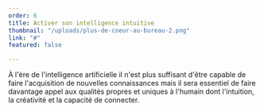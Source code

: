 ```yaml
---
order: 6
title: Activer son intelligence intuitive
thumbnail: "/uploads/plus-de-coeur-au-bureau-2.png"
link: "#"
featured: false

---
```

À l'ère de l'intelligence artificielle il n'est plus suffisant d'être capable de faire l'acquisition de nouvelles connaissances mais il sera essentiel de faire davantage appel aux qualités propres et uniques à l'humain dont l'intuition, la créativité et la capacité de connecter.